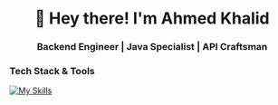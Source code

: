 <h1 align="center">👋 Hey there! I'm Ahmed Khalid</h1>
<h3 align="center">Backend Engineer | Java Specialist | API Craftsman </h3>
<p align="left">
  
###  Tech Stack & Tools

[![My Skills](https://skillicons.dev/icons?i=aws,gcp,azure,react,vue,postgres,docker,nestjs,ts,js,tailwind,nodejs,postman,github&perline=8)](https://skillicons.dev)

